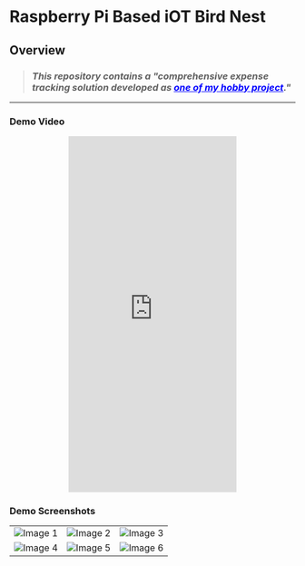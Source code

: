 # Raspberry Pi Based iOT Bird Nest

## Overview
> ### _This repository contains a "comprehensive expense tracking solution developed as <font color="blue"><u>one of my hobby project</u></font>."_

<hr/>

### Demo Video

<center>
<iframe width="296" height="628" src="https://www.youtube.com/embed/Ix4U5UgCtrs" title="Demo" frameborder="0" allow="accelerometer; autoplay; clipboard-write; encrypted-media; gyroscope; picture-in-picture; web-share" referrerpolicy="strict-origin-when-cross-origin"></iframe>
</center>

### Demo Screenshots

|                        |                        |                        |
|------------------------|------------------------|------------------------|
| ![Image 1](https://github.com/user-attachments/assets/836e89a2-dbea-4f1d-a03f-e0f5268a0850) | ![Image 2](https://github.com/user-attachments/assets/3e5889d8-728d-451b-988b-da44a5309842) | ![Image 3](https://github.com/user-attachments/assets/23f33a41-de92-4a4a-a287-9eecf3a0b90f) |
| ![Image 4](https://github.com/user-attachments/assets/d185de12-ae4d-40b1-8330-1dcd04d9dbf1) | ![Image 5](https://github.com/user-attachments/assets/1af7a03e-c7f6-4c55-a2dc-6227304712ed) | ![Image 6](https://github.com/user-attachments/assets/6f1f6240-c527-487b-9cce-aa64cc5f2b83) |
